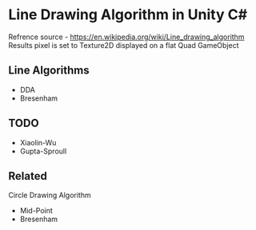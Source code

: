 # Line Drawing Algorithm in Unity C#
Refrence source - https://en.wikipedia.org/wiki/Line_drawing_algorithm
Results pixel is set to Texture2D displayed on a flat Quad GameObject

## Line Algorithms
- DDA
- Bresenham

## TODO
- Xiaolin-Wu
- Gupta-Sproull

## Related
Circle Drawing Algorithm
- Mid-Point
- Bresenham
